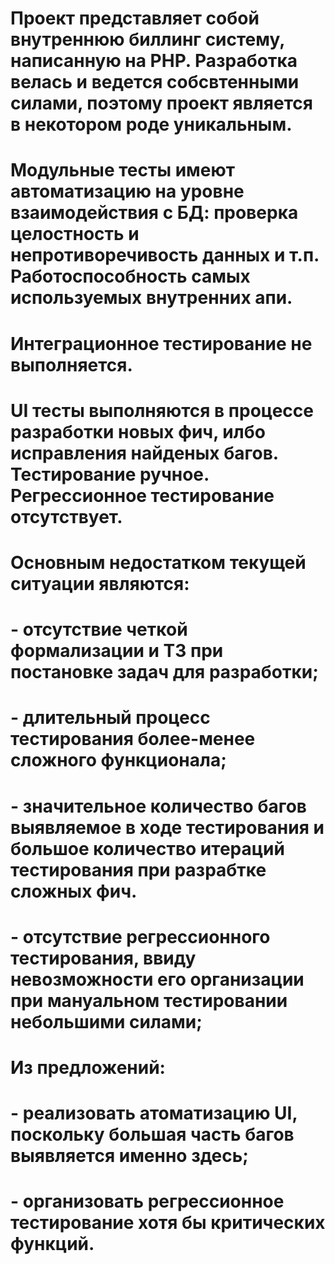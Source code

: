 # Проект представляет собой внутреннюю биллинг систему, написанную на PHP. Разработка велась и ведется собсвтенными силами, поэтому проект является в некотором роде уникальным. 
# Модульные тесты имеют автоматизацию на уровне взаимодействия с БД: проверка целостность и непротиворечивость данных и т.п. Работоспособность самых используемых внутренних апи.
# Интеграционное тестирование не выполняется.
# UI тесты выполняются в процессе разработки новых фич, илбо исправления найденых багов. Тестирование ручное. Регрессионное тестирование отсутствует.
# Основным недостатком текущей ситуации являются:
# - отсутствие четкой формализации и ТЗ при постановке задач для разработки;
# - длительный процесс тестирования более-менее сложного функционала;
# - значительное количество багов выявляемое в ходе тестирования и большое количество итераций тестирования при разрабтке сложных фич.
# - отсутствие регрессионного тестирования, ввиду невозможности его организации при мануальном тестировании небольшими силами;
# Из предложений:
# - реализовать атоматизацию UI, поскольку большая часть багов выявляется именно здесь;
# - организовать регрессионное тестирование хотя бы критических функций.

